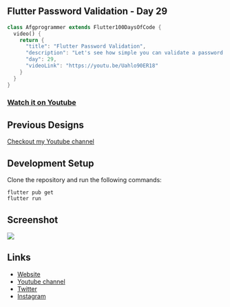 ## Flutter Password Validation - Day 29

```dart
class Afgprogrammer extends Flutter100DaysOfCode {
  video() {
    return {
      "title": "Flutter Password Validation",
      "description": "Let's see how simple you can validate a password in Flutter.",
      "day": 29,
      "videoLink": "https://youtu.be/Uahlo90ER18"
    }
  }
}
```
### [Watch it on Youtube](https://youtu.be/Uahlo90ER18)

## Previous Designs
[Checkout my Youtube channel](https://youtube.com/afgprogrammer)


## Development Setup
Clone the repository and run the following commands:
```
flutter pub get
flutter run
```

## Screenshot

<img src="assets/screenshots/password-validation.png" />

## Links

* [Website](https://afgprogrammer.com)
* [Youtube channel](https://youtube.com/afgprogrammer)
* [Twitter](https://twitter.com/afgprogrammer)
* [Instagram](https://instagram.com/afgprogrammer)
